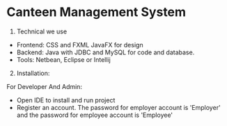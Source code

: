 # Canteen Management System

1. Technical we use
- Frontend: CSS and FXML JavaFX for design
- Backend: Java with JDBC and MySQL for code and database.
- Tools: Netbean, Eclipse or Intellij

2. Installation:

For Developer And Admin:
+ Open IDE to install and run project
+ Register an account. The password for employer account is 'Employer' and the password for employee account is 'Employee'
